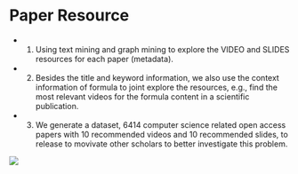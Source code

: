 # Paper Resource
 - 1. Using text mining and graph mining to explore the VIDEO and SLIDES resources for each paper (metadata).
 - 2. Besides the title and keyword information, we also use the context information of formula to joint explore the resources, e.g., find the most relevant videos for the formula content in a scientific publication.
 - 3. We generate a dataset, 6414 computer science related open access papers with 10 recommended videos and 10 recommended slides, to release to movivate other scholars to better investigate this problem.

![](/figs/1.png)
